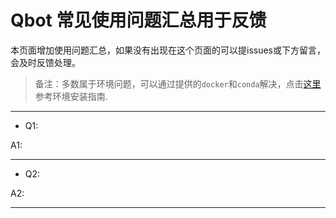 # Qbot 常见使用问题汇总用于反馈

本页面增加使用问题汇总，如果没有出现在这个页面的可以提issues或下方留言，会及时反馈处理。

> 备注：多数属于环境问题，可以通过提供的``docker``和``conda``解决，点击[这里](01-新手指引/Install_guide.md)参考环境安装指南.

----
- Q1: 

A1: 

----

- Q2: 

A2: 

---- 

